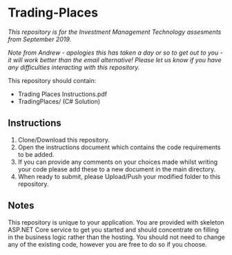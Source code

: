 # Trading-Places

_This repository is for the Investment Management Technology assesments from September 2019._

_Note from Andrew - apologies this has taken a day or so to get out to you - it will work better than the email alternative! Please let us know if you have any difficulties interacting with this repository._

This repository should contain:

* Trading Places Instructions.pdf
* TradingPlaces/ (C# Solution)

## Instructions

1. Clone/Download this repository.
2. Open the instructions document which contains the code requirements to be added.
3. If you can provide any comments on your choices made whilst writing your code please add these to a new document in the main directory.
4. When ready to submit, please Upload/Push your modified folder to this repository.

## Notes

This repository is unique to your application. You are provided with skeleton ASP.NET Core service to get you started and should concentrate on filling in the business logic rather than the hosting.  You should not need to change any of the existing code, however you are free to do so if you choose.
